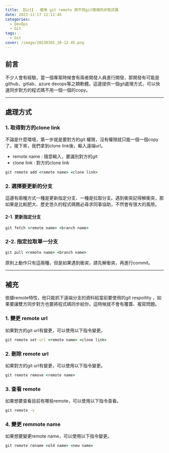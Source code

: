 ```yaml
---
title: 【Git】- 使用 git remote 將不同git環境同步程式碼
date: 2023-11-17 12:12:45
categories: 
  - DevOps
  - Git
tags: 
  - Git
cover: /image/20230302_10-12-45.png
---
```


## 前言
不少人會有經驗，當一個專案時候會有兩者開發人員進行開發，那開發有可能是 github、gitlab、azure devops等之類軟體。這邊提供一個git處理方式，可以快速同步對方的程式碼不用一個一個的copy。

---
## 處理方式
### 1. 取得對方的clone link
不論是什麼環境，第一步就是要對方的git 權限，沒有權限就只能一個一個copy了。接下來，我們拿到clone link後，輸入遠端url。
- remote name : 隨意輸入，要識別對方的git
- clone link : 對方的clone link
```cmd
git remote add <remote name> <clone link>
```
### 2. 選擇要更新的分支
這邊有兩種方式一種是更新指定分支、一種是拉取分支。遇到衝突記得解衝突，那如果是比較肥大、歷史悠久的程式碼務必尋求同事協助，不然會有很大的風險。
#### 2-1. 更新指定分支
```cmd
git fetch <remote name> <branch name>
```

### 2-2. 指定拉取單一分支
```cmd
git pull <remote name> <branch name>
```

原則上動作只有這兩種，但是如果遇到衝突，請先解衝突，再進行commit。

---

## 補充
依據remote特性，他只能抓下遠端分支的資料給當前要使用的git respoitity ，如果要讓雙方同步對方也要將程式碼同步給你，這時候就不會有覆蓋、複寫問題。

### 1. 變更 remote url 
如果對方的git url有變更，可以使用以下指令變更。
```cmd
git remote set-url <remote name> <clone link>
```

### 2. 刪除 remote url
如果對方的git url有變更，可以使用以下指令變更。
```cmd
git remote remove <remote name>
```

### 3. 查看 remote
如果想要查看目前有哪些remote，可以使用以下指令查看。
```cmd
git remote -v
```

### 4. 變更 remmote name
如果想要變更remote name，可以使用以下指令變更。
```cmd
git remote rename <old name> <new name>
```

